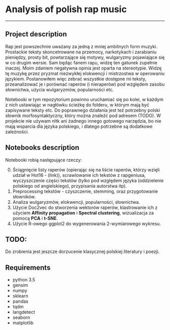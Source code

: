 # Analysis of polish rap music

---

## Project description

Rap jest powszechnie uważany za jedną z mniej ambitnych form muzyki. Prostackie teksty skoncetrowane na przemocy, narkotykach i zarabianiu pieniędzy, prosty bit, powtarzające się motywy, wulgaryzmy pojawiające się w co drugim wersie. 
Sam będąc fanem rapu, widzę ten gatunek zupełnie inaczej. Moim zdaniem negatywna opinia jest oparta na stereotypie. Widzę tę muzykę przez pryzmat niezwykłej elokwencji i mistrzostwa w operowaniu językiem. Postanowiłem więc zebrać wszystkie dostępne mi teksty, przeanalizować je i porównać raperów (i nieraperów) pod względem zasobu słownictwa, użycia wulgaryzmów, popularności etc.

Notebooki w tym repozytorium powinno uruchamiać się po kolei, w każdym z nich ustawiając w nagłówku ścieżkę do folderu, w którym mają być zapisywane teksty etc. Do poprawnego działania jest też potrzebny polski słownik morfosyntaktyczny, który można znaleźć pod adresem (TODO). W projekcie nie używam nltk ani żadnego innego gotowego narzędzia, bo nie mają wsparcia dla języka polskiego, i dlatego potrzebne są dodatkowe zależności.

## Notebooks description

Notebooki robią następujące rzeczy:

0. Ściągnięcie listy raperów (opierając się na liście raperów, którzy wzięli udział w Hot16 - (link)), scrawlowanie ich tekstów z rapgeniusa, wyczyszczenie części tekstów (tylko pod względem języka (oddzielenie polskiego od angielskiego), przypisania autorstwa itp).
1. Preprocessing tekstów - czyszczenie, stemming, oraz przygotowanie słowników.
2. Analiza wulgaryzmów, elokwencji, popularności, słownictwa.
3. Użycie Doc2vec do stworzenia wektorów raperów, klastrowanie ich z użyciem **Affinity propagation**  i **Spectral clustering**, wizualizacja za pomocą **PCA** i **t-SNE**.
4. Użycie R-owego ggplot2 do wygenerowania 2-wymiarowego wykresu.


## TODO:

Do zrobienia jest jeszcze dorzucenie klasycznej polskiej literatury i poezji.

## Requirements

* python 3.5
* gensim
* numpy
* sklearn
* pandas
* tqdm
* langdetect
* seaborn
* matplotlib